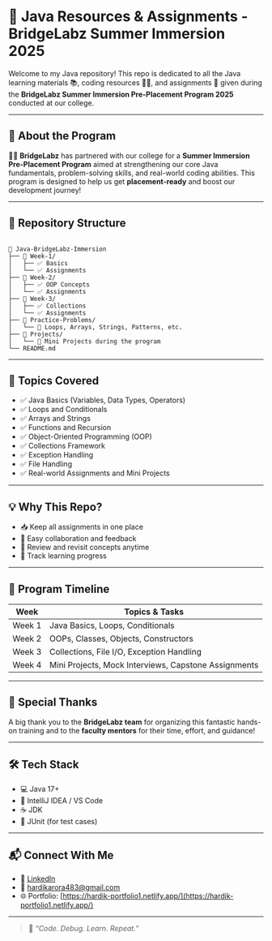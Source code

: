 # 🚀 Java Resources & Assignments - BridgeLabz Summer Immersion 2025

Welcome to my Java repository! This repo is dedicated to all the Java learning materials 📚, coding resources 👨‍💻, and assignments 📝 given during the **BridgeLabz Summer Immersion Pre-Placement Program 2025** conducted at our college.

---

## 📌 About the Program

👨‍🏫 **BridgeLabz** has partnered with our college for a **Summer Immersion Pre-Placement Program** aimed at strengthening our core Java fundamentals, problem-solving skills, and real-world coding abilities. This program is designed to help us get **placement-ready** and boost our development journey!

---

## 📁 Repository Structure

```

📂 Java-BridgeLabz-Immersion
├── 📘 Week-1/
│   ├── ✅ Basics
│   └── ✅ Assignments
├── 📘 Week-2/
│   ├── ✅ OOP Concepts
│   └── ✅ Assignments
├── 📘 Week-3/
│   ├── ✅ Collections
│   └── ✅ Assignments
├── 📘 Practice-Problems/
│   └── 🔁 Loops, Arrays, Strings, Patterns, etc.
├── 📘 Projects/
│   └── 🚧 Mini Projects during the program
└── README.md

```

---

## 🧠 Topics Covered

- ✅ Java Basics (Variables, Data Types, Operators)
- ✅ Loops and Conditionals
- ✅ Arrays and Strings
- ✅ Functions and Recursion
- ✅ Object-Oriented Programming (OOP)
- ✅ Collections Framework
- ✅ Exception Handling
- ✅ File Handling
- ✅ Real-world Assignments and Mini Projects

---

## 💡 Why This Repo?

- 📥 Keep all assignments in one place
- 💬 Easy collaboration and feedback
- 🧩 Review and revisit concepts anytime
- 🚀 Track learning progress

---

## 📅 Program Timeline

| Week | Topics & Tasks |
|------|----------------|
| Week 1 | Java Basics, Loops, Conditionals |
| Week 2 | OOPs, Classes, Objects, Constructors |
| Week 3 | Collections, File I/O, Exception Handling |
| Week 4 | Mini Projects, Mock Interviews, Capstone Assignments |

---

## 🙌 Special Thanks

A big thank you to the **BridgeLabz team** for organizing this fantastic hands-on training and to the **faculty mentors** for their time, effort, and guidance!

---

## 🛠️ Tech Stack

- 💻 Java 17+
- 📝 IntelliJ IDEA / VS Code
- ☕ JDK
- 🧪 JUnit (for test cases)

---

## 📬 Connect With Me

- 💼 [LinkedIn](https://www.linkedin.com/in/hardik-arora-a34143298/)
- 📧 hardikarora483@gmail.com
- 🌐 Portfolio: [https://hardik-portfolio1.netlify.app/](https://hardik-portfolio1.netlify.app/)

---

> 🌱 _“Code. Debug. Learn. Repeat.”_

